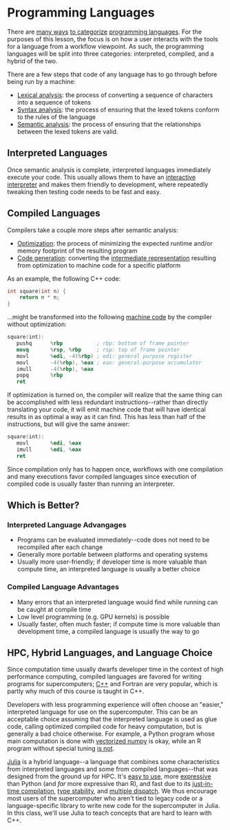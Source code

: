 ---
---

# Programming Languages

There are [many ways](https://www.techtarget.com/searchapparchitecture/tip/Functional-vs-object-oriented-programming-The-basics) [to categorize](https://en.wikipedia.org/wiki/Data-oriented_design) [programming languages](https://www.freecodecamp.org/news/compiled-versus-interpreted-languages/). For the purposes of this lesson, the focus is on how a user interacts with the tools for a language from a workflow viewpoint. As such, the programming languages will be split into three categories: interpreted, compiled, and a hybrid of the two.

There are a few steps that code of any language has to go through before being run by a machine:

- [Lexical analysis](https://en.wikipedia.org/wiki/Lexical_analysis): the process of converting a sequence of characters into a sequence of tokens
- [Syntax analysis](https://en.wikipedia.org/wiki/Parsing): the process of ensuring that the lexed tokens conform to the rules of the language
- [Semantic analysis](https://en.wikipedia.org/wiki/Compiler#Front_end): the process of ensuring that the relationships between the lexed tokens are valid.



## Interpreted Languages

Once semantic analysis is complete, interpreted languages immediately execute your code. This usually allows them to have an [interactive interpreter](https://en.wikipedia.org/wiki/Read%E2%80%93eval%E2%80%93print_loop) and makes them friendly to development, where repeatedly tweaking then testing code needs to be fast and easy.



## Compiled Languages

Compilers take a couple more steps after semantic analysis:

- [Optimization](https://en.wikipedia.org/wiki/Optimizing_compiler): the process of minimizing the expected runtime and/or memory footprint of the resulting program
- [Code generation](https://en.wikipedia.org/wiki/Code_generation_%28compiler%29): converting the [intermediate representation](https://en.wikipedia.org/wiki/Intermediate_representation) resulting from optimization to machine code for a specific platform

As an example, the following C++ code:

```c++
int square(int n) {
    return n * n;
}
```

...might be transformed into the following [machine code](https://en.wikipedia.org/wiki/Assembly_language) by the compiler without optimization:

```nasm
square(int):
   pushq      %rbp           ; rbp: bottom of frame pointer
   movq       %rsp, %rbp     ; rsp: top of frame pointer
   movl       %edi, -4(%rbp) ; edi: general purpose register
   movl       -4(%rbp), %eax ; eax: general-purpose accumulator
   imull      -4(%rbp), %eax
   popq       %rbp
   ret
```

If optimization is turned on, the compiler will realize that the same thing can be accomplished with less redundant instructions--rather than directly translating your code, it will emit machine code that will have identical results in as optimal a way as it can find. This has less than half of the instructions, but will give the same answer:

```nasm
square(int):
   movl       %edi, %eax
   imull      %edi, %eax
   ret
```

Since compilation only has to happen once, workflows with one compilation and many executions favor compiled languages since execution of compiled code is usually faster than running an interpreter.



## Which is Better?

### Interpreted Language Advangages

- Programs can be evaluated immediately--code does not need to be recompiled after each change
- Generally more portable between platforms and operating systems
- Usually more user-friendly; if developer time is more valuable than compute time, an interpreted language is usually a better choice

### Compiled Language Advantages

- Many errors that an interpreted language would find while running can be caught at compile time
- Low level programming (e.g. GPU kernels) is possible
- Usually faster, often much faster; if compute time is more valuable than development time, a compiled language is usually the way to go



## HPC, Hybrid Languages, and Language Choice

Since computation time usually dwarfs developer time in the context of high performance computing, compiled languages are favored for writing programs for supercomputers; [C++](../resources.md#c) and Fortran are very popular, which is partly why much of this course is taught in C++.

Developers with less programming experience will often choose an "easier," interpreted language for use on the supercomputer. This can be an acceptable choice assuming that the interpreted language is used as glue code, calling optimized compiled code for heavy computation, but is generally a bad choice otherwise. For example, a Python program whose main computation is done with [vectorized numpy](https://www.askpython.com/python-modules/numpy/numpy-vectorization) is okay, while an R program without special tuning [is not](http://adv-r.had.co.nz/Performance.html#why-is-r-slow).

[Julia](../resources.md#julia) is a hybrid language--a language that combines some characteristics from interpreted languages and some from compiled languages--that was designed from the ground up for HPC. It's [easy to use](https://docs.julialang.org/en/v1/stdlib/REPL/), more [expressive](https://en.wikipedia.org/wiki/Expressive_power_(computer_science)) than Python (and *far* more expressive than R), and fast due to its [just-in-time compilation](https://en.wikipedia.org/wiki/Just-in-time_compilation), [type stability](https://docs.julialang.org/en/v1/manual/types/), and [multiple dispatch](https://towardsdatascience.com/how-julia-perfected-multiple-dispatch-16675db772c2?gi=0e100e40c3c3). We thus encourage most users of the supercomputer who aren't tied to legacy code or a language-specific library to write new code for the supercomputer in Julia. In this class, we'll use Julia to teach concepts that are hard to learn with C++.